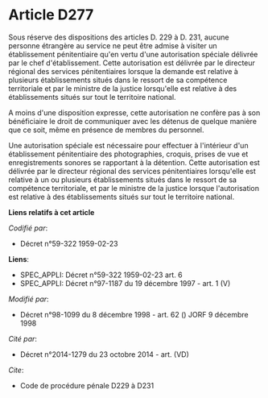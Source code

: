# Article D277

Sous réserve des dispositions des articles D. 229 à D. 231, aucune personne étrangère au service ne peut être admise à
visiter un établissement pénitentiaire qu'en vertu d'une autorisation spéciale délivrée par le chef d'établissement. Cette
autorisation est délivrée par le directeur régional des services pénitentiaires lorsque la demande est relative à plusieurs
établissements situés dans le ressort de sa compétence territoriale et par le ministre de la justice lorsqu'elle est relative
à des établissements situés sur tout le territoire national.

A moins d'une disposition expresse, cette autorisation ne confère pas à son bénéficiaire le droit de communiquer avec les
détenus de quelque manière que ce soit, même en présence de membres du personnel.

Une autorisation spéciale est nécessaire pour effectuer à l'intérieur d'un établissement pénitentiaire des photographies,
croquis, prises de vue et enregistrements sonores se rapportant à la détention. Cette autorisation est délivrée par le
directeur régional des services pénitentiaires lorsqu'elle est relative à un ou plusieurs établissements situés dans le
ressort de sa compétence territoriale, et par le ministre de la justice lorsque l'autorisation est relative à des
établissements situés sur tout le territoire national.

**Liens relatifs à cet article**

_Codifié par_:

  - Décret n°59-322 1959-02-23

**Liens**:

  - SPEC_APPLI: Décret n°59-322 1959-02-23 art. 6
  - SPEC_APPLI: Décret n°97-1187 du 19 décembre 1997 - art. 1 (V)

_Modifié par_:

  - Décret n°98-1099 du 8 décembre 1998 - art. 62 () JORF 9 décembre 1998

_Cité par_:

  - Décret n°2014-1279 du 23 octobre 2014 - art. (VD)

_Cite_:

  - Code de procédure pénale D229 à D231
